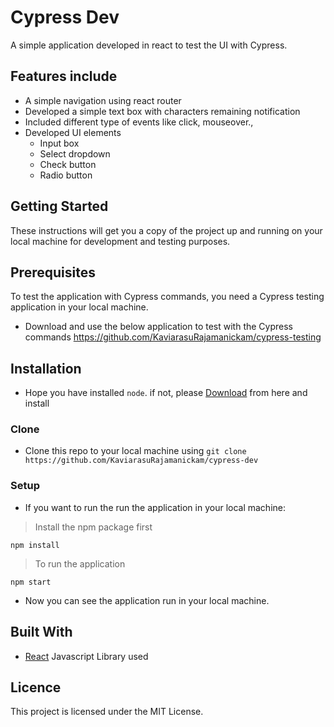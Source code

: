 # Cypress Dev
A simple application developed in react to test the UI with Cypress.

## Features include

- A simple navigation using react router
- Developed a simple text box with characters remaining notification
- Included different type of events like click, mouseover.,
- Developed UI elements 
    - Input box
    - Select dropdown
    - Check button
    - Radio button

## Getting Started

These instructions will get you a copy of the project up and running on your local machine for development and testing purposes.

## Prerequisites

To test the application with Cypress commands, you need a Cypress testing application in your local machine.

- Download and use the below application to test with the Cypress commands 
https://github.com/KaviarasuRajamanickam/cypress-testing

## Installation

- Hope you have installed `node`. if not, please [Download](https://nodejs.org/en/download/) from here and install

### Clone

- Clone this repo to your local machine using `git clone https://github.com/KaviarasuRajamanickam/cypress-dev`

### Setup

- If you want to run the run the application in your local machine:

> Install the npm package first

```shell
npm install
```

> To run the application

```shell
npm start
```

- Now you can see the application run in your local machine.

## Built With

- [React](https://reactjs.org/) Javascript Library used

## Licence

This project is licensed under the MIT License.